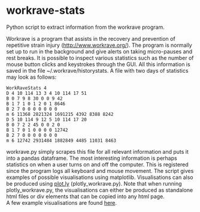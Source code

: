 # workrave-stats
Python script to extract information from the workrave program.

Workrave is a program that assists in the recovery and prevention of repetitive strain injury (http://www.workrave.org/).
The program is normally set up to run in the background and give alerts on taking micro-pauses and rest breaks.
It is possible to inspect various statistics such as the number of mouse button clicks and keystrokes through the GUI.
All this information is saved in the file ~/.workrave/historystats. A file with two days of statistics may look
as follows:

```
WorkRaveStats 4
D 4 10 114 13 3 4 10 114 17 51
B 0 7 9 8 30 0 0 9 42
B 1 7 1 0 1 2 0 1 8646
B 2 7 0 0 0 0 0 0 0
m 6 11368 2821324 1691215 4392 8388 8242
D 5 10 114 9 12 5 10 114 17 20
B 0 7 2 2 45 0 0 2 0
B 1 7 0 1 0 0 0 0 12742
B 2 7 0 0 0 0 0 0 0
m 6 12742 2931484 1882849 4485 11031 8463
```

workrave.py simply scrapes this file for all relevant information and puts it into a pandas dataframe.
The most interesting information is perhaps statistics on when a user turns on and off the computer. 
This is registered since the program logs all keyboard and mouse movement. 
The script gives examples of possible visualisations using matplotlib. Visualisations can also be produced
using [plot.ly](https://plot.ly/) (plotly_workrave.py). Note that when running plotly_workrave.py, the visualisations 
can either be produced as standalone html files or div elements that can be copied into any html page.  
A few example visualisations are found [here](http://htmlpreview.github.io/?https://github.com/oysteinbf/workrave-stats/blob/master/workrave.html).
